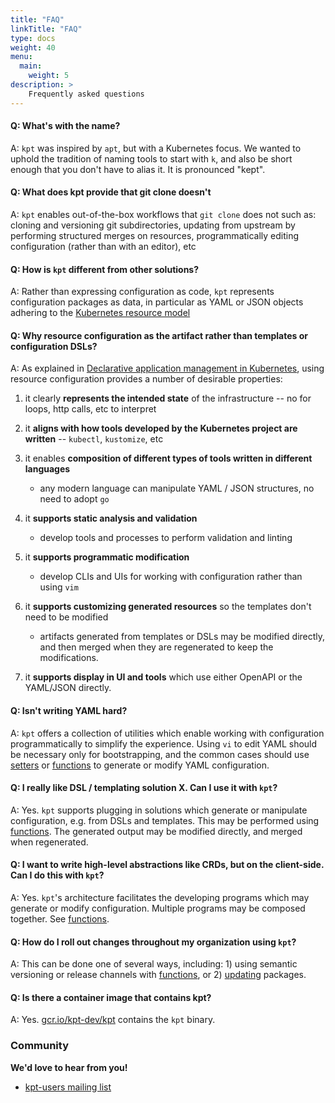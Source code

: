 ```yaml
---
title: "FAQ"
linkTitle: "FAQ"
type: docs
weight: 40
menu:
  main:
    weight: 5
description: >
    Frequently asked questions
---
```


#### **Q: What's with the name?**

A: `kpt` was inspired by `apt`, but with a Kubernetes focus.  We wanted to uphold the tradition
   of naming tools to start with `k`, and also be short enough that you don't have to alias it.
   It is pronounced "kept".

#### **Q: What does kpt provide that git clone doesn't**

A: `kpt` enables out-of-the-box workflows that `git clone` does not such as:
    cloning and versioning git subdirectories, updating from upstream by
    performing structured merges on resources, programmatically editing
    configuration (rather than with an editor), etc

#### **Q: How is `kpt` different from other solutions?**

A: Rather than expressing configuration as code, `kpt` represents configuration packages as data, 
   in particular as YAML or JSON objects adhering to the 
   [Kubernetes resource model]

#### **Q: Why resource configuration as the artifact rather than templates or configuration DSLs?**  

A: As explained in [Declarative application management in Kubernetes],
   using resource configuration provides a number of desirable properties:

  1. it clearly **represents the intended state** of the infrastructure -- no for loops, http calls,
    etc to interpret

  2. it **aligns with how tools developed by the Kubernetes project are written** --
     `kubectl`, `kustomize`, etc

  3. it enables **composition of different types of tools written in different languages**
      * any modern language can manipulate YAML / JSON structures, no need to adopt `go`

  4. it **supports static analysis and validation**
      * develop tools and processes to perform validation and linting

  5. it **supports programmatic modification**
      * develop CLIs and UIs for working with configuration rather than using `vim`

  6. it **supports customizing generated resources** so the templates don't need to be modified
      * artifacts generated from templates or DSLs may be modified directly, and then merged
        when they are regenerated to keep the modifications.

  7. it **supports display in UI and tools** which use either OpenAPI or the YAML/JSON directly.

#### **Q: Isn't writing YAML hard?**

A: `kpt` offers a collection of utilities which enable working with configuration
   programmatically to simplify the experience.  Using `vi` to edit YAML should be
   necessary only for bootstrapping, and the common cases should use [setters]
   or [functions] to generate or modify YAML configuration.

#### **Q: I really like DSL / templating solution X.  Can I use it with `kpt`?**

A: Yes. `kpt` supports plugging in solutions which generate or manipulate configuration, e.g. from
   DSLs and templates.  This may be performed using [functions].  The generated
   output may be modified directly, and merged when regenerated.

#### **Q: I want to write high-level abstractions like CRDs, but on the client-side.  Can I do this with `kpt`?**

A: Yes.  `kpt`'s architecture facilitates the developing programs which may generate or modify
   configuration.  Multiple programs may be composed together.  See [functions].

#### **Q: How do I roll out changes throughout my organization using `kpt`?**

A: This can be done one of several ways, including: 1) using semantic versioning or release
   channels with [functions], or 2) [updating] packages.

#### **Q: Is there a container image that contains kpt?**

A: Yes. [gcr.io/kpt-dev/kpt] contains the `kpt` binary.

### Community

**We'd love to hear from you!**

* [kpt-users mailing list](https://groups.google.com/forum/#!forum/kpt-users)

### 

[updating]: /kpt/reference/pkg/update
[functions]: /kpt/reference/fn/run
[setters]: /kpt/reference/cfg/set
[gcr.io/kpt-dev/kpt]: https://gcr.io/kpt-dev/kpt
[pkg]: /kpt/reference/pkg
[cfg]: /kpt/reference/cfg
[fn]: /kpt/reference/fn
[live]: /kpt/reference/live
[Kubernetes resource model]: https://github.com/kubernetes/community/blob/master/contributors/design-proposals/architecture/resource-management.md
[Declarative application management in Kubernetes]: https://github.com/kubernetes/community/blob/master/contributors/design-proposals/architecture/declarative-application-management.md
